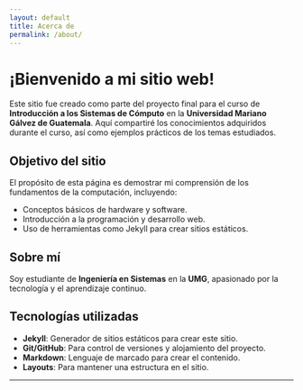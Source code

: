 ```yaml
---
layout: default
title: Acerca de
permalink: /about/
---
```

# ¡Bienvenido a mi sitio web!

Este sitio fue creado como parte del proyecto final para el curso de **Introducción a los Sistemas de Cómputo** en la **Universidad Mariano Gálvez de Guatemala**. Aquí compartiré los conocimientos adquiridos durante el curso, así como ejemplos prácticos de los temas estudiados.

## Objetivo del sitio  
El propósito de esta página es demostrar mi comprensión de los fundamentos de la computación, incluyendo:  
- Conceptos básicos de hardware y software.  
- Introducción a la programación y desarrollo web.  
- Uso de herramientas como Jekyll para crear sitios estáticos.  

## Sobre mí  
Soy estudiante de **Ingeniería en Sistemas** en la **UMG**, apasionado por la tecnología y el aprendizaje continuo. 

## Tecnologías utilizadas  
- **Jekyll**: Generador de sitios estáticos para crear este sitio.  
- **Git/GitHub**: Para control de versiones y alojamiento del proyecto.  
- **Markdown**: Lenguaje de marcado para crear el contenido.  
- **Layouts**: Para mantener una estructura en el sitio. 


---

 




